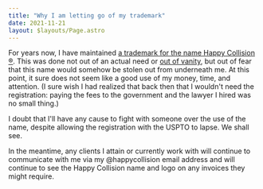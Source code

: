 ```yaml
---
title: "Why I am letting go of my trademark"
date: 2021-11-21
layout: $layouts/Page.astro
---
```


For years now, I have maintained [a trademark for the name Happy Collision
®][my-trademark]. This was done not out of an actual need or [out of
vanity][vanity-registration], but out of fear that this name would somehow be
stolen out from underneath me. At this point, it sure does not seem like a good
use of my money, time, and attention. (I sure wish I had realized that back then
that I wouldn't need the registration: paying the fees to the government and the
lawyer I hired was no small thing.)

I doubt that I'll have any cause to fight with someone over the use of the name,
despite allowing the registration with the USPTO to lapse. We shall see.

In the meantime, any clients I attain or currently work with will continue to
communicate with me via my @happycollision email address and will continue to
see the Happy Collision name and logo on any invoices they might require.

[my-trademark]:
  https://tsdr.uspto.gov/#caseNumber=85583560&caseSearchType=US_APPLICATION&caseType=SERIAL_NO&searchType=statusSearch
[vanity-registration]:
  https://www.likelihoodofconfusion.com/why-i-let-my-trademark-registration-lapse/
